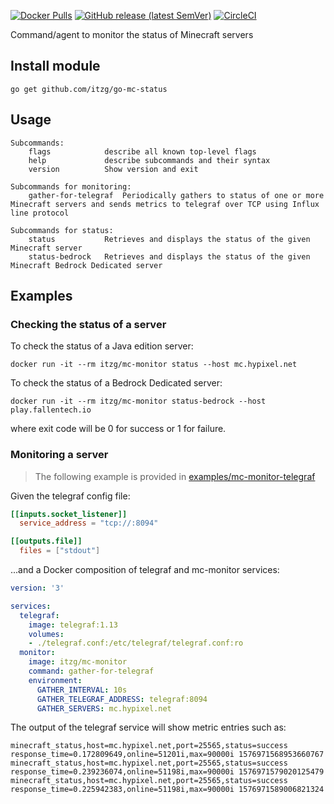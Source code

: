 
[![Docker Pulls](https://img.shields.io/docker/pulls/itzg/mc-monitor)](https://hub.docker.com/r/itzg/mc-monitor)
[![GitHub release (latest SemVer)](https://img.shields.io/github/v/release/itzg/mc-monitor)](https://github.com/itzg/mc-monitor/releases/latest)
[![CircleCI](https://circleci.com/gh/itzg/mc-monitor.svg?style=svg)](https://app.circleci.com/github/itzg/mc-monitor/pipelines)

Command/agent to monitor the status of Minecraft servers

## Install module

```
go get github.com/itzg/go-mc-status
```

## Usage

```
Subcommands:
	flags            describe all known top-level flags
	help             describe subcommands and their syntax
	version          Show version and exit

Subcommands for monitoring:
	gather-for-telegraf  Periodically gathers to status of one or more Minecraft servers and sends metrics to telegraf over TCP using Influx line protocol

Subcommands for status:
	status           Retrieves and displays the status of the given Minecraft server
	status-bedrock   Retrieves and displays the status of the given Minecraft Bedrock Dedicated server
```

## Examples

### Checking the status of a server

To check the status of a Java edition server:

```
docker run -it --rm itzg/mc-monitor status --host mc.hypixel.net
```

To check the status of a Bedrock Dedicated server:

```
docker run -it --rm itzg/mc-monitor status-bedrock --host play.fallentech.io
```

where exit code will be 0 for success or 1 for failure.

### Monitoring a server

> The following example is provided in [examples/mc-monitor-telegraf](examples/mc-monitor-telegraf)

Given the telegraf config file:

```toml
[[inputs.socket_listener]]
  service_address = "tcp://:8094"

[[outputs.file]]
  files = ["stdout"]
```

...and a Docker composition of telegraf and mc-monitor services:

```yaml
version: '3'

services:
  telegraf:
    image: telegraf:1.13
    volumes:
    - ./telegraf.conf:/etc/telegraf/telegraf.conf:ro
  monitor:
    image: itzg/mc-monitor
    command: gather-for-telegraf
    environment:
      GATHER_INTERVAL: 10s
      GATHER_TELEGRAF_ADDRESS: telegraf:8094
      GATHER_SERVERS: mc.hypixel.net
```

The output of the telegraf service will show metric entries such as:

```
minecraft_status,host=mc.hypixel.net,port=25565,status=success response_time=0.172809649,online=51201i,max=90000i 1576971568953660767
minecraft_status,host=mc.hypixel.net,port=25565,status=success response_time=0.239236074,online=51198i,max=90000i 1576971579020125479
minecraft_status,host=mc.hypixel.net,port=25565,status=success response_time=0.225942383,online=51198i,max=90000i 1576971589006821324
```